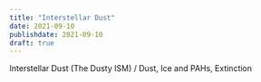 ```yaml
---
title: "Interstellar Dust"
date: 2021-09-10
publishdate: 2021-09-10
draft: true
---
```


Interstellar Dust (The Dusty ISM) / Dust, Ice and PAHs, Extinction